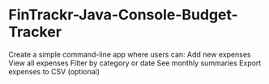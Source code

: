 # FinTrackr-Java-Console-Budget-Tracker
Create a simple command-line app where users can:  Add new expenses  View all expenses  Filter by category or date  See monthly summaries  Export expenses to CSV (optional)
